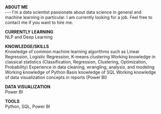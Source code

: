**ABOUT ME** <br />  ---
I'm a data scientist passionate about data science in general and machine learning in particular. I am currently looking for a job. Feel free to contact me if you want to hire me.

**CURRENTLY LEARNING** <br />
NLP and Deep Learning

**KNOWLEDGE/SKILLS** <br />
Knowledge of common machine learning algorithms such as Linear Regression, Logistic Regression, K-means clustering
Working knowledge in classical statistics (Classification, Regression, Clustering, Optimization, Probability)
Experience in data cleaning, wrangling, analysis, and modeling
Working knowledge of Python
Basis knowledge of SQL
Working knowledge of data visualization concepts in reports (Power BI)

**DATA VISUALIZATION** <br />
Power BI

**TOOLS** <br />
Python, SQL, Power BI
